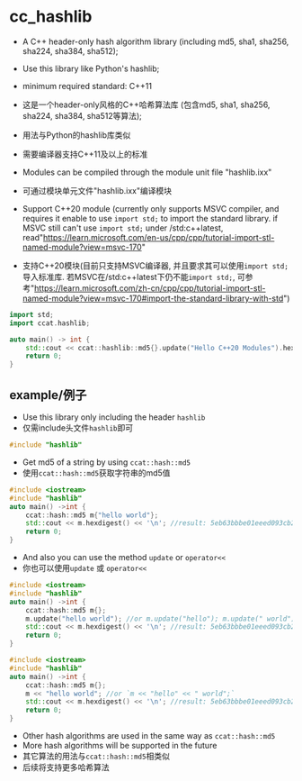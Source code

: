 # cc_hashlib
* A C++ header-only hash algorithm library (including md5, sha1, sha256, sha224, sha384, sha512);
* Use this library like Python's hashlib;
* minimum required standard: C++11
* 这是一个header-only风格的C++哈希算法库 (包含md5, sha1, sha256, sha224, sha384, sha512等算法);
* 用法与Python的hashlib库类似
* 需要编译器支持C++11及以上的标准

* Modules can be compiled through the module unit file "hashlib.ixx"
* 可通过模块单元文件"hashlib.ixx"编译模块
* Support C++20 module (currently only supports MSVC compiler, and requires it enable to use `import std;` to import the standard library. if MSVC still can't use `import std;` under /std:c++latest, read"https://learn.microsoft.com/en-us/cpp/cpp/tutorial-import-stl-named-module?view=msvc-170"
* 支持C++20模块(目前只支持MSVC编译器, 并且要求其可以使用`import std;`导入标准库. 若MSVC在/std:c++latest下仍不能`import std;`, 可参考"https://learn.microsoft.com/zh-cn/cpp/cpp/tutorial-import-stl-named-module?view=msvc-170#import-the-standard-library-with-std")
```c++
import std;
import ccat.hashlib;

auto main() -> int {
    std::cout << ccat::hashlib::md5{}.update("Hello C++20 Modules").hexdigest(); // result: 113d5ad03d09b98cf4e22eb279bcdf8c
    return 0;
}
```
## example/例子
* Use this library only including the header `hashlib`
* 仅需include头文件`hashlib`即可
```c++
#include "hashlib"
```
* Get md5 of a string by using `ccat::hash::md5`
* 使用`ccat::hash::md5`获取字符串的md5值
```c++
#include <iostream>
#include "hashlib"
auto main() ->int {
    ccat::hash::md5 m{"hello world"};
    std::cout << m.hexdigest() << '\n'; //result: 5eb63bbbe01eeed093cb22bb8f5acdc3
    return 0;
}
```
* And also you can use the method `update` or `operator<<`
* 你也可以使用`update` 或 `operator<<`
```c++
#include <iostream>
#include "hashlib"
auto main() ->int {
    ccat::hash::md5 m{};
    m.update("hello world"); //or m.update("hello"); m.update(" world");
    std::cout << m.hexdigest() << '\n'; //result: 5eb63bbbe01eeed093cb22bb8f5acdc3
    return 0;
}
```
```c++
#include <iostream>
#include "hashlib"
auto main() ->int {
    ccat::hash::md5 m{};
    m << "hello world"; //or `m << "hello" << " world";`
    std::cout << m.hexdigest() << '\n'; //result: 5eb63bbbe01eeed093cb22bb8f5acdc3
    return 0;
}
```
* Other hash algorithms are used in the same way as `ccat::hash::md5`
* More hash algorithms will be supported in the future
* 其它算法的用法与`ccat::hash::md5`相类似
* 后续将支持更多哈希算法
